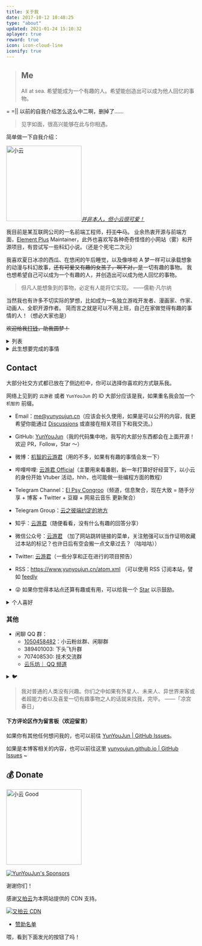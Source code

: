 ```yaml
---
title: 关于我
date: 2017-10-12 10:48:25
type: "about"
updated: 2021-01-24 15:10:32
aplayer: true
reward: true
icon: icon-cloud-line
iconify: true
---
```


<meting-js
 id="308168565"
 server="netease"
 type="song"
 theme="#C20C0C">
</meting-js>

> ## Me
>
> All at sea.
> 希望能成为一个有趣的人。希望能创造出可以成为他人回忆的事物。

<div class="flex-center pb-2">
  <YunAuthorAvatar class="rounded-full! size-24! shadow-md" />
</div>

<!--  -->

<div class="bg-$smc-c-text hover:bg-$va-c-bg transition">= =|| 以前的自我介绍怎么这么中二啊，删掉了……</div>

> 见字如面，很高兴能够在此与你相遇。

简单做一下自我介绍：

<img src="https://cdn.jsdelivr.net/gh/YunYouJun/yun/images/yun-alpha-compressed.webp" width="200" alt="小云" />_[并非本人，但小云很可爱！](https://github.com/YunYouJun/yun)_

我目前是某互联网公司的一名前端工程师，~~打工牛马~~。
业余热衷开源与前端方面，[Element Plus](https://github.com/element-plus/element-plus) Maintainer，此外也喜欢写各种奇奇怪怪的小网站（雾）和开源项目，有尝试写一些科幻小说。（还是个死宅二次元）

我喜欢夏日冰凉的西瓜、在悠闲的午后睡觉，以及像哆啦 A 梦一样可以承载想象的动漫与科幻故事，~~还有可爱又有趣的女孩子，啊不对，~~是一切有趣的事物。
我也想希望自己可以成为一个有趣的人，并创造出可以成为他人回忆的事物。

> 但凡人能想象到的事物，必定有人能将它实现。
> ——儒勒·凡尔纳

<!-- TODO 善养鸡鸭 -->

当然我也有许多不切实际的梦想，比如成为一名独立游戏开发者、漫画家、作家、动画人、全职开源作者。
简而言之就是可以不用上班，自己在家做觉得有趣的事情的人！（想必大家也是）

~~欢迎给我[打钱](https://sponsors.yunyoujun.cn)，助我圆梦！~~

<details>
<summary>列表</summary>

- 爱好：[ACGN](https://baike.baidu.com/item/ACGN)、科幻、绘画、开源、Web（以及一切有趣的东西）、~~摸鱼~~
- 喜欢：西瓜、睡觉、纸片人（可爱的女孩子）、哆啦 A 梦
- 讨厌：肥肉（啊，我是指吃的那种）
- 运动：乒乓球 🏓 (因为本死宅也不会啥别的运动了吧……)
- 目标：前端工程师 || 游戏开发者 || 人民教师
- 梦想：插画师 && 漫画家 && 作家 && 动画人 && 独立游戏制作人 && 全职开源作者 && 🦸‍♂️（皆为不切实际的）

![工作就输了](https://cdn.yunyoujun.cn/img/meme/no-work.jpg)

~~以及种花种草，养狗养猫，孤独终老。~~

</details>

<!-- 经过严格训练的我，不可能中这种恋爱喜剧的圈套，女的是一种对帅哥感兴趣，并妄想与其发展为不纯洁的男女关系的种族，换句话说就是我的敌人。 -->

<details>
<summary>此生想要完成的事情</summary>

> 太中二时候写的，快跳过吧

- [x] 维护一个超过 1k Star 的项目（我怎么也没想到会是 [它](https://github.com/YunYouJun/air-conditioner)）
- [ ] 写一本值得出版的书
- [ ] 做一款值得发售的游戏
- [ ] 做一部有故事的动画短片
- [ ] 画一本有趣的短篇漫画
- [ ] 写一首藏有回忆的歌
- [ ] 在乡村老家有一栋按照自己想法建造的房子
- [x] 成为一个自己不讨厌的、有趣的人

</details>

## Contact

大部分社交方式都已放在了侧边栏中，你可以选择你喜欢的方式联系我。

网络上见到的 `云游君` 或者 `YunYouJun` 的 ID 大部分应该是我，如果重名我会加一个 `机智的` 前缀。

- <span class="iconify-inline" data-icon="ri:mail-line"></span> Email：<me@yunyoujun.cn>（应该会长久使用，如果是可以公开的内容，我更希望你能通过 [Discussions](https://github.com/YunYouJun/YunYouJun/discussions) 或直接在相关项目下和我交流。）
- <span class="iconify-inline" text="purple-500" data-icon="ri:github-line"></span> GitHub: [YunYouJun](https://github.com/YunYouJun)（我的代码集中地，我写的大部分东西都会在上面开源！欢迎 PR，Follow，Star ～）
- <span class="iconify-inline" text="red-500" data-icon="ri:weibo-line"></span> 微博：[机智的云游君](https://weibo.com/jizhideyunyoujun)（用的不多，如果有有趣的事情会发一下）
- <span class="iconify-inline" text="pink-500" data-icon="ri:bilibili-line"></span> 哔哩哔哩: [云游君 Official](https://space.bilibili.com/1579790)（主要用来看番剧，新一年打算好好经营下，以小云的身份开始 Vtuber 活动，hhh，也可能做一些编程方面的教程）

- <span class="iconify-inline" text="blue-500" data-icon="ri:telegram-line"></span> Telegram Channel：[El Psy Congroo](https://t.me/elpsycn)（频道，信息聚合，现在大致 = 随手分享 + 博客 + Twitter + 豆瓣 + 网易云音乐 更新聚合）
- <span class="iconify-inline" text="blue-500" data-icon="ri:telegram-line"></span> Telegram Group：[云之彼端约定的地方](https://t.me/yunyoujun_group)
- <span class="iconify-inline" text="blue-500" data-icon="ri:zhihu-line"></span> 知乎：[云游君](https://www.zhihu.com/people/yunyoujun/)（随便看看，没有什么有趣的回答分享）
- <span class="iconify-inline" text="green-500" data-icon="ri:wechat-line"></span> 微信公众号：[云游君](https://cdn.yunyoujun.cn/img/about/white-qrcode-and-search.jpg) （加了网站跳转链接的菜单，关注勉强可以当作证明收藏过本站的标记？也许日后有空会搬一点文章过去？（咕咕咕））
- <span class="iconify-inline" text="blue-500" data-icon="ri:twitter-line"></span> Twitter: [云游君](https://twitter.com/YunYouJun)（一些分享和正在进行的项目预告）
- <span class="iconify-inline" text="orange-500" data-icon="ri:rss-line"></span> RSS：<https://www.yunyoujun.cn/atom.xml> （可以使用 RSS 订阅本站，譬如 [feedly](https://feedly.com/i/subscription/feed%2Fhttps%3A%2F%2Fwww.yunyoujun.cn%2Fatom.xml)
- 😜 如果你觉得本站点还算有趣或有用，可以给我一个 [Star](https://github.com/YunYouJun/yunyoujun.github.io) 以示鼓励。

<!-- - Telegram: [YunYouJun 云游君](https://t.me/YunYouJun)（可能回复得比较慢） -->

<details>
<summary>个人喜好</summary>

- <span class="iconify-inline" text="green-500" data-icon="ri:douban-line"></span> 豆瓣：[云游君](https://www.douban.com/people/yunyoujun/)（用过 [Bangumi](https://bangumi.tv/user/yunyoujun)，但苦于速度太慢不稳定，转为豆瓣，标记看过的书影音）
- <span class="iconify-inline" text="red-500" data-icon="ri:netease-cloud-music-line"></span> 网易云音乐: [机智的云游君](http://music.163.com/#/user/home?id=247102977)（主用的音乐播放器，多为日语歌、少量欧美，华语更少但的确是有的，V 家更爱翻唱，当遇到自认为好听的就会收藏）
<!-- - Bangumi: [云游君](http://bangumi.tv/user/yunyoujun) -->

</details>

### 其他

- <span class="iconify-inline" text="blue-500" data-icon="ri:qq-line"></span> 闲聊 QQ 群：
  - [1050458482](https://jq.qq.com/?_wv=1027&k=5dePS6Gm)：小云粉丝群、闲聊群
  - 389401003: 下头飞升群
  - 707408530: 技术交流群
  - [云乐坊｜ QQ 频道](https://pd.qq.com/s/fpb1he0c)

<details>
<summary>🐦</summary>

- ~~明日方舟（官服）：云游君#5367~~ 长草了

</details>

> 我对普通的人类没有兴趣。你们之中如果有外星人、未来人、异世界来客或者超能力者以及喜爱一切有趣事物之人的话就来找我，完毕。
> ——「凉宫春日」

#### 下方评论区作为留言板（欢迎留言）

如果你有其他任何想问我的，也可以前往 [YunYouJun | GitHub Issues](https://github.com/YunYouJun/YunYouJun/issues)。

如果是本博客相关的内容，也可以前往这里 [yunyoujun.github.io | GitHub Issues](https://github.com/YunYouJun/yunyoujun.github.io/issues) ~

## 💰 Donate

<img src="https://cdn.jsdelivr.net/gh/YunYouJun/yun/images/meme/yun-good-alpha-compressed.png" width="200" alt="小云 Good" />

[![YunYouJun's Sponsors](https://github.com/YunYouJun/sponsors/workflows/Sponsors/badge.svg)](https://sponsors.yunyoujun.cn)

谢谢你们！

感谢[又拍云](https://www.upyun.com/)为本网站提供的 CDN 支持。

[![又拍云 CDN](https://r2.yunyoujun.cn/images/upyun-cdn-adsense.jpg)](https://www.upyun.com/league)

- [赞助名单](https://sponsors.yunyoujun.cn)

喂，看到下面发光的按钮了吗！
